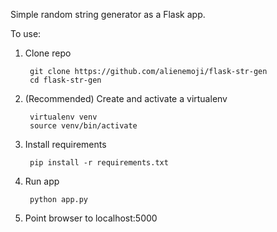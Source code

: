 Simple random string generator as a Flask app.

To use:
1. Clone repo

        git clone https://github.com/alienemoji/flask-str-gen
        cd flask-str-gen
        
2. (Recommended) Create and activate a virtualenv

        virtualenv venv
        source venv/bin/activate
        
3. Install requirements

        pip install -r requirements.txt
        
4. Run app

        python app.py
        
5. Point browser to localhost:5000

